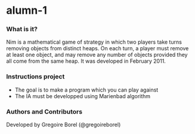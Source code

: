 alumn-1
=======

### What is it?
Nim is a mathematical game of strategy in which two players take turns removing objects from distinct heaps. On each turn, a player must remove at least one object, and may remove any number of objects provided they all come from the same heap. It was developed in February 2011.

### Instructions project
- The goal is to make a program which you can play against
- The IA must be developped using Marienbad algorithm

### Authors and Contributors
Developed by Gregoire Borel (@gregoireborel)

